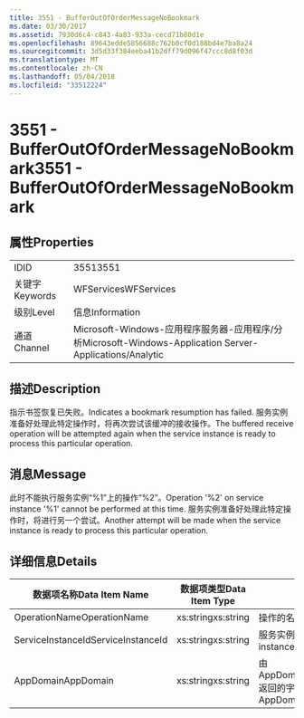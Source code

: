 ```yaml
---
title: 3551 - BufferOutOfOrderMessageNoBookmark
ms.date: 03/30/2017
ms.assetid: 7930d6c4-c843-4a83-933a-cecd71b80d1e
ms.openlocfilehash: 89643edde5856688c762b0cf0d188bd4e7ba8a24
ms.sourcegitcommit: 3d5d33f384eeba41b2dff79d096f47ccc8d8f03d
ms.translationtype: MT
ms.contentlocale: zh-CN
ms.lasthandoff: 05/04/2018
ms.locfileid: "33512224"
---
```

# <a name="3551---bufferoutofordermessagenobookmark"></a><span data-ttu-id="5d42b-102">3551 - BufferOutOfOrderMessageNoBookmark</span><span class="sxs-lookup"><span data-stu-id="5d42b-102">3551 - BufferOutOfOrderMessageNoBookmark</span></span>
## <a name="properties"></a><span data-ttu-id="5d42b-103">属性</span><span class="sxs-lookup"><span data-stu-id="5d42b-103">Properties</span></span>  
  
|||  
|-|-|  
|<span data-ttu-id="5d42b-104">ID</span><span class="sxs-lookup"><span data-stu-id="5d42b-104">ID</span></span>|<span data-ttu-id="5d42b-105">3551</span><span class="sxs-lookup"><span data-stu-id="5d42b-105">3551</span></span>|  
|<span data-ttu-id="5d42b-106">关键字</span><span class="sxs-lookup"><span data-stu-id="5d42b-106">Keywords</span></span>|<span data-ttu-id="5d42b-107">WFServices</span><span class="sxs-lookup"><span data-stu-id="5d42b-107">WFServices</span></span>|  
|<span data-ttu-id="5d42b-108">级别</span><span class="sxs-lookup"><span data-stu-id="5d42b-108">Level</span></span>|<span data-ttu-id="5d42b-109">信息</span><span class="sxs-lookup"><span data-stu-id="5d42b-109">Information</span></span>|  
|<span data-ttu-id="5d42b-110">通道</span><span class="sxs-lookup"><span data-stu-id="5d42b-110">Channel</span></span>|<span data-ttu-id="5d42b-111">Microsoft-Windows-应用程序服务器-应用程序/分析</span><span class="sxs-lookup"><span data-stu-id="5d42b-111">Microsoft-Windows-Application Server-Applications/Analytic</span></span>|  
  
## <a name="description"></a><span data-ttu-id="5d42b-112">描述</span><span class="sxs-lookup"><span data-stu-id="5d42b-112">Description</span></span>  
 <span data-ttu-id="5d42b-113">指示书签恢复已失败。</span><span class="sxs-lookup"><span data-stu-id="5d42b-113">Indicates a bookmark resumption has failed.</span></span> <span data-ttu-id="5d42b-114">服务实例准备好处理此特定操作时，将再次尝试该缓冲的接收操作。</span><span class="sxs-lookup"><span data-stu-id="5d42b-114">The buffered receive operation will be attempted again when the service instance is ready to process this particular operation.</span></span>  
  
## <a name="message"></a><span data-ttu-id="5d42b-115">消息</span><span class="sxs-lookup"><span data-stu-id="5d42b-115">Message</span></span>  
 <span data-ttu-id="5d42b-116">此时不能执行服务实例“%1”上的操作“%2”。</span><span class="sxs-lookup"><span data-stu-id="5d42b-116">Operation '%2' on service instance '%1' cannot be performed at this time.</span></span> <span data-ttu-id="5d42b-117">服务实例准备好处理此特定操作时，将进行另一个尝试。</span><span class="sxs-lookup"><span data-stu-id="5d42b-117">Another attempt will be made when the service instance is ready to process this particular operation.</span></span>  
  
## <a name="details"></a><span data-ttu-id="5d42b-118">详细信息</span><span class="sxs-lookup"><span data-stu-id="5d42b-118">Details</span></span>  
  
|<span data-ttu-id="5d42b-119">数据项名称</span><span class="sxs-lookup"><span data-stu-id="5d42b-119">Data Item Name</span></span>|<span data-ttu-id="5d42b-120">数据项类型</span><span class="sxs-lookup"><span data-stu-id="5d42b-120">Data Item Type</span></span>|<span data-ttu-id="5d42b-121">描述</span><span class="sxs-lookup"><span data-stu-id="5d42b-121">Description</span></span>|  
|--------------------|--------------------|-----------------|  
|<span data-ttu-id="5d42b-122">OperationName</span><span class="sxs-lookup"><span data-stu-id="5d42b-122">OperationName</span></span>|<span data-ttu-id="5d42b-123">xs:string</span><span class="sxs-lookup"><span data-stu-id="5d42b-123">xs:string</span></span>|<span data-ttu-id="5d42b-124">操作的名称。</span><span class="sxs-lookup"><span data-stu-id="5d42b-124">The name of the operation.</span></span>|  
|<span data-ttu-id="5d42b-125">ServiceInstanceId</span><span class="sxs-lookup"><span data-stu-id="5d42b-125">ServiceInstanceId</span></span>|<span data-ttu-id="5d42b-126">xs:string</span><span class="sxs-lookup"><span data-stu-id="5d42b-126">xs:string</span></span>|<span data-ttu-id="5d42b-127">服务实例的 ID。</span><span class="sxs-lookup"><span data-stu-id="5d42b-127">The id of the service instance.</span></span>|  
|<span data-ttu-id="5d42b-128">AppDomain</span><span class="sxs-lookup"><span data-stu-id="5d42b-128">AppDomain</span></span>|<span data-ttu-id="5d42b-129">xs:string</span><span class="sxs-lookup"><span data-stu-id="5d42b-129">xs:string</span></span>|<span data-ttu-id="5d42b-130">由 AppDomain.CurrentDomain.FriendlyName 返回的字符串。</span><span class="sxs-lookup"><span data-stu-id="5d42b-130">The string returned by AppDomain.CurrentDomain.FriendlyName.</span></span>|
